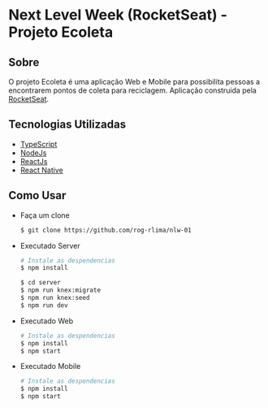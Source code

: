 # Next Level Week (RocketSeat) - Projeto Ecoleta

## Sobre
O projeto Ecoleta é uma aplicação Web e Mobile para possibilita pessoas a encontrarem pontos de coleta para reciclagem.
Aplicação construida pela [RocketSeat](https://rocketseat.com.br).

## Tecnologias Utilizadas

* [TypeScript](https://www.typescriptlang.org/)
* [NodeJs](https://nodejs.org/en/)
* [ReactJs](https://pt-br.reactjs.org/)
* [React Native](https://reactnative.dev/)

## Como Usar



- Faça um clone
     
    ```sh
    $ git clone https://github.com/rog-rlima/nlw-01
    ```
    
- Executado Server
     ```sh
    # Instale as despendencias
    $ npm install
    
    $ cd server
    $ npm run knex:migrate
    $ npm run knex:seed
    $ npm run dev
    ```
- Executado Web
     ```sh
    # Instale as despendencias
    $ npm install
    $ npm start
    ```
- Executado Mobile
     ```sh
    # Instale as despendencias
    $ npm install
    $ npm start
    ```    
    


